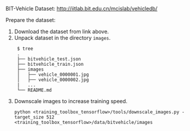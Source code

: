 BIT-Vehicle Dataset: http://iitlab.bit.edu.cn/mcislab/vehicledb/

Prepare the dataset:
1. Download the dataset from link above.
2. Unpack dataset in the directory `images`.
    ```
     $ tree
     .
     ├── bitvehicle_test.json
     ├── bitvehicle_train.json
     ├── images
     │   ├── vehicle_0000001.jpg
     │   ├── vehicle_0000002.jpg
     |   ...
     └── README.md
    ```
3. Downscale images to increase training speed.
    ```
    python <training_toolbox_tensorflow>/tools/downscale_images.py -target_size 512 <training_toolbox_tensorflow>/data/bitvehicle/images 

    ```